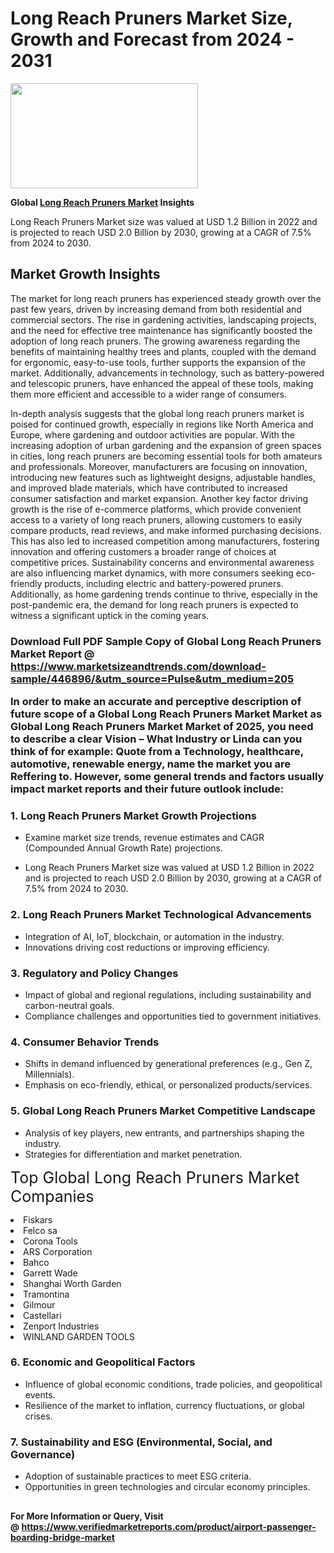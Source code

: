 <H1>Long Reach Pruners Market Size, Growth and Forecast from 2024 - 2031</H1><img class="aligncenter size-medium wp-image-584254" src="https://thirdeyenews.in/wp-content/uploads/2024/09/Global-Market-Research-300x168.jpeg" alt="" width="300" height="168" /><p><strong>Global&nbsp;<a href="https://www.marketsizeandtrends.com/download-sample/446896/&amp;utm_source=Pulse&amp;utm_medium=205">Long Reach Pruners Market</a> Insights</strong></p><p>Long Reach Pruners Market size was valued at USD 1.2 Billion in 2022 and is projected to reach USD 2.0 Billion by 2030, growing at a CAGR of 7.5% from 2024 to 2030.</p><p><h2>Market Growth Insights</h2> <p>The market for long reach pruners has experienced steady growth over the past few years, driven by increasing demand from both residential and commercial sectors. The rise in gardening activities, landscaping projects, and the need for effective tree maintenance has significantly boosted the adoption of long reach pruners. The growing awareness regarding the benefits of maintaining healthy trees and plants, coupled with the demand for ergonomic, easy-to-use tools, further supports the expansion of the market. Additionally, advancements in technology, such as battery-powered and telescopic pruners, have enhanced the appeal of these tools, making them more efficient and accessible to a wider range of consumers.</p> <p><strong></strong></p> <p>In-depth analysis suggests that the global long reach pruners market is poised for continued growth, especially in regions like North America and Europe, where gardening and outdoor activities are popular. With the increasing adoption of urban gardening and the expansion of green spaces in cities, long reach pruners are becoming essential tools for both amateurs and professionals. Moreover, manufacturers are focusing on innovation, introducing new features such as lightweight designs, adjustable handles, and improved blade materials, which have contributed to increased consumer satisfaction and market expansion. Another key factor driving growth is the rise of e-commerce platforms, which provide convenient access to a variety of long reach pruners, allowing customers to easily compare products, read reviews, and make informed purchasing decisions. This has also led to increased competition among manufacturers, fostering innovation and offering customers a broader range of choices at competitive prices. Sustainability concerns and environmental awareness are also influencing market dynamics, with more consumers seeking eco-friendly products, including electric and battery-powered pruners. Additionally, as home gardening trends continue to thrive, especially in the post-pandemic era, the demand for long reach pruners is expected to witness a significant uptick in the coming years. <h3></p><p><span class=""><strong>Download Full PDF Sample Copy of Global Long Reach Pruners Market Report</strong> @ <a href="https://www.marketsizeandtrends.com/download-sample/446896/&amp;utm_source=Pulse&amp;utm_medium=205" target="_blank">https://www.marketsizeandtrends.com/download-sample/446896/&amp;utm_source=Pulse&amp;utm_medium=205</a></span></p><p>In order to make an accurate and perceptive description of future scope of a Global&nbsp;Long Reach Pruners Market Market as Global&nbsp;Long Reach Pruners Market Market of 2025, you need to describe a clear Vision &ndash; What Industry or Linda can you think of for example: Quote from a Technology, healthcare, automotive, renewable energy, name the market you are Reffering to. However, some general trends and factors usually impact market reports and their future outlook include:</p><h3>1.&nbsp;<strong>Long Reach Pruners Market Growth Projections</strong></h3><ul><li>Examine market size trends, revenue estimates and CAGR (Compounded Annual Growth Rate) projections.</li><li><p>Long Reach Pruners Market size was valued at USD 1.2 Billion in 2022 and is projected to reach USD 2.0 Billion by 2030, growing at a CAGR of 7.5% from 2024 to 2030.</p></li></ul><h3>2.&nbsp;<strong>Long Reach Pruners Market Technological Advancements</strong></h3><ul><li>Integration of AI, IoT, blockchain, or automation in the industry.</li><li>Innovations driving cost reductions or improving efficiency.</li></ul><h3>3.&nbsp;<strong>Regulatory and Policy Changes</strong></h3><ul><li>Impact of global and regional regulations, including sustainability and carbon-neutral goals.</li><li>Compliance challenges and opportunities tied to government initiatives.</li></ul><h3>4.&nbsp;<strong>Consumer Behavior Trends</strong></h3><ul><li>Shifts in demand influenced by generational preferences (e.g., Gen Z, Millennials).</li><li>Emphasis on eco-friendly, ethical, or personalized products/services.</li></ul><h3>5.&nbsp;<strong>Global Long Reach Pruners Market Competitive Landscape</strong></h3><ul><li>Analysis of key players, new entrants, and partnerships shaping the industry.</li><li>Strategies for differentiation and market penetration.</li></ul><p data-pm-slice="1 1 []"><span style="color: inherit; font-family: inherit; font-size: 25px;">Top Global Long Reach Pruners Market Companies</span></p><div class="" data-test-id=""><p><li>Fiskars</li><li> Felco sa</li><li> Corona Tools</li><li> ARS Corporation</li><li> Bahco</li><li> Garrett Wade</li><li> Shanghai Worth Garden</li><li> Tramontina</li><li> Gilmour</li><li> Castellari</li><li> Zenport Industries</li><li> WINLAND GARDEN TOOLS</li></p></div><h3>6.&nbsp;<strong>Economic and Geopolitical Factors</strong></h3><ul><li>Influence of global economic conditions, trade policies, and geopolitical events.</li><li>Resilience of the market to inflation, currency fluctuations, or global crises.</li></ul><h3>7.&nbsp;<strong>Sustainability and ESG (Environmental, Social, and Governance)</strong></h3><ul><li>Adoption of sustainable practices to meet ESG criteria.</li><li>Opportunities in green technologies and circular economy principles.</li></ul><h2><strong style="font-size: 14px;">For More Information or Query, Visit @&nbsp;</strong><a style="background-color: #ffffff; font-size: 14px;" href="https://www.marketsizeandtrends.com/report/long-reach-pruners-market/" target="_blank">https://www.verifiedmarketreports.com/product/airport-passenger-boarding-bridge-market</a></h2>
